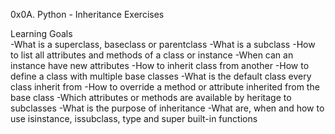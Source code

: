 0x0A. Python - Inheritance Exercises

Learning Goals <br>
-What is a superclass, baseclass or parentclass
-What is a subclass
-How to list all attributes and methods of a class or instance
-When can an instance have new attributes
-How to inherit class from another
-How to define a class with multiple base classes
-What is the default class every class inherit from
-How to override a method or attribute inherited from the base class
-Which attributes or methods are available by heritage to subclasses
-What is the purpose of inheritance
-What are, when and how to use isinstance, issubclass, type and super built-in functions
